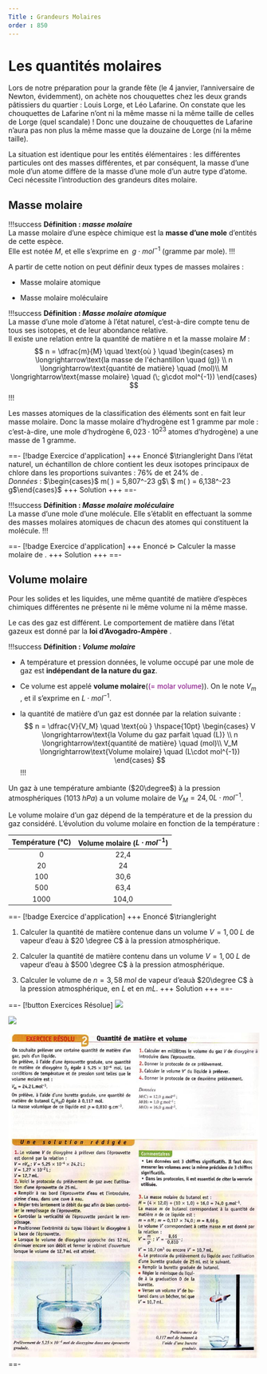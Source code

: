 ```yaml
---
Title : Grandeurs Molaires 
order : 850
---
```


# Les quantités molaires

Lors de notre préparation pour la grande fête (le 4 janvier,
l’anniversaire de Newton, évidemment), on achète nos chouquettes chez les deux grands pâtissiers du quartier : Louis Lorge, et Léo Lafarine. On constate que les chouquettes de Lafarine n’ont ni la même masse ni la
même taille de celles de Lorge (quel scandale) ! Donc une douzaine de chouquettes de Lafarine n’aura pas non plus la même masse que la douzaine de Lorge (ni la même taille).

La situation est identique pour les entités élémentaires : les différentes particules ont des masses différentes, et par conséquent, la masse d’une mole d’un atome diffère de la masse d’une mole d’un autre type d’atome. Ceci nécessite l’introduction des grandeurs dites molaire.

## Masse molaire

!!!success **Définition : *masse molaire***  
La masse molaire d’une espèce chimique est la **masse d’une mole** d’entités de cette espèce.  
Elle est notée $M$, et elle s’exprime en $\; g\cdot mol^{-1}$
(gramme par mole).
!!!

A partir de cette notion on peut définir deux types de masses molaires :

- Masse molaire atomique

- Masse molaire moléculaire

!!!success **Définition : *Masse molaire atomique***  
La masse d’une mole d’atome à l’état naturel, c’est-à-dire compte tenu
de tous ses isotopes, et de leur abondance relative.  
Il existe une relation entre la quantité de matière n et la masse
molaire $M$ :
$$
n = \dfrac{m}{M}  \quad \text{où } \quad
        \begin{cases}
        m \longrightarrow\text{la masse de l'échantillon \quad (g)} \\
        n \longrightarrow\text{quantité de matière} \quad (mol)\\
        M \longrightarrow\text{masse molaire} \quad (\; g\cdot mol^{-1})
        \end{cases} 
$$
!!!

Les masses atomiques de la classification des éléments sont en fait leur
masse molaire. Donc la masse molaire d’hydrogène est $1$ gramme par
mole : c’est-à-dire, une mole d’hydrogène $6,023\cdot 10^{23}$ atomes
d’hydrogène) a une masse de $1$ gramme.

==- [!badge Exercice d'application]
+++ Enoncé 
$\triangleright  Dans l’état naturel, un
échantillon de chlore contient les deux isotopes principaux de chlore
dans les proportions suivantes : $76\%$ de et $24\%$ de .  
*Données* : $\begin{cases}$ m( ) = 5,807^-23 g$\\
$ m( ) = 6,138^-23 g$\end{cases}$
+++ Solution
+++
==-

!!!success **Définition : *Masse molaire moléculaire***  
La masse d’une mole d’une molécule. Elle s’établit en effectuant la
somme des masses molaires atomiques de chacun des atomes qui constituent
la molécule.
!!!

==- [!badge Exercice d'application]
+++ Enoncé 
$\triangleright$  Calculer la masse molaire de .
+++ Solution
+++
==-

## Volume molaire

Pour les solides et les liquides, une même quantité de matière d’espèces
chimiques différentes ne présente ni le même volume ni la même masse.

Le cas des gaz est différent. Le comportement de matière dans l’état
gazeux est donné par la **loi d’Avogadro-Ampère** .

!!!success **Définition : *Volume molaire***

- A température et pression données, le volume occupé par une mole de
  gaz est **indépendant de la nature du gaz**.

- Ce volume est appelé **volume molaire**(<span style="color: purple">(=
  molar volume</span>)). On le note $V_m$ , et il s’exprime en
  $L\cdot mol^{-1}$.

- la quantité de matière d’un gaz est donnée par la relation suivante :
  $$
  n = \dfrac{V}{V_M} \quad \text{où } \hspace{10pt}
          \begin{cases}
          V \longrightarrow\text{la Volume du gaz parfait \quad (L)} \\
          n \longrightarrow\text{quantité de matière} \quad (mol)\\
          V_M \longrightarrow\text{Volume molaire} \quad (L\cdot mol^{-1})
          \end{cases}
  $$
!!!

Un gaz à une température ambiante ($20\degree$) à la pression
atmosphériques ($1013\; hPa$) a un volume molaire de
$V_M=24,0 L\cdot mol^{-1}$.

Le volume molaire d’un gaz dépend de la température et de la pression du gaz considéré. L’évolution du volume molaire en fonction de la température :

<div class="center">

| Température (°C) | Volume molaire ($L\cdot mol^{-1})$ |
|:----------------:|:------------------------------------:|
|        0         |                 22,4                 |
|        20        |                  24                  |
|       100        |                 30,6                 |
|       500        |                 63,4                 |
|       1000       |                104,0                 |

</div>

==- [!badge Exercice d'application]
+++ Enoncé 
$\triangleright 

1.  Calculer la quantité de matière contenue dans un volume
    $V=1,00 \; L$ de vapeur d’eau à $20 \degree C$ à la pression
    atmosphérique.

2.  Calculer la quantité de matière contenu dans un volume
    $V=1,00\; L$ de vapeur d’eau à $500 \degree C$ à la pression
    atmosphérique.

3.  Calculer le volume de $n=3,58\; mol$ de vapeur d’eauà
    $20\degree C$ à la pression atmosphérique, en $L$ et en $mL$.
+++ Solution
+++
==-

==- [!button Exercices Résolue]
![](../img/4/xo1.png")


![](../img/4/xo2.png")


![](../img/4/xo3.png)
==-
